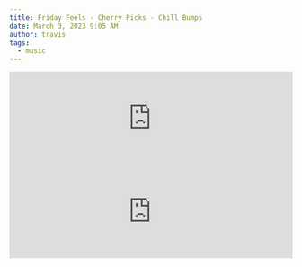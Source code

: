 ```yaml
---
title: Friday Feels - Cherry Picks - Chill Bumps
date: March 3, 2023 9:05 AM
author: travis
tags:
  - music
---
```

<iframe width="100%" height="166" scrolling="no" frameborder="no" allow="autoplay" src="https://w.soundcloud.com/player/?url=https%3A//api.soundcloud.com/tracks/812912644&color=%23ff5500&auto_play=false&hide_related=false&show_comments=true&show_user=true&show_reposts=false&show_teaser=true"></iframe>

<iframe width="100%" height="166" scrolling="no" frameborder="no" allow="autoplay" src="https://w.soundcloud.com/player/?url=https%3A//api.soundcloud.com/tracks/812908102&color=%23ff5500&auto_play=false&hide_related=false&show_comments=true&show_user=true&show_reposts=false&show_teaser=true"></iframe>